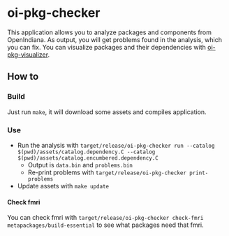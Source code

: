 # oi-pkg-checker

This application allows you to analyze packages and components from OpenIndiana.
As output, you will get problems found in the analysis, which you can fix.
You can visualize packages and their dependencies with [oi-pkg-visualizer](https://github.com/aueam/oi-pkg-visualizer).

## How to

### Build

Just run `make`, it will download some assets and compiles application.

### Use

- Run the analysis with `target/release/oi-pkg-checker run --catalog $(pwd)/assets/catalog.dependency.C --catalog $(pwd)/assets/catalog.encumbered.dependency.C`
    - Output is `data.bin` and `problems.bin`
    - Re-print problems with `target/release/oi-pkg-checker print-problems`
- Update assets with `make update`

#### Check fmri

You can check fmri with `target/release/oi-pkg-checker check-fmri metapackages/build-essential` to see what packages need
that fmri.
